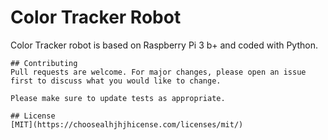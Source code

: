 # Color Tracker Robot

Color Tracker robot is based on Raspberry Pi 3 b+ and coded with Python.
```
## Contributing
Pull requests are welcome. For major changes, please open an issue first to discuss what you would like to change.

Please make sure to update tests as appropriate.

## License
[MIT](https://choosealhjhjhicense.com/licenses/mit/)
